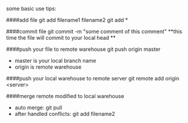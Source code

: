 some basic use tips:

####add file
git add filename1 filename2
git add *

####commit file
git commit -m "some comment of this comment"
**this time the file will commit to your local head **

####push your file to remote warehouse
git push origin master

* master is your local branch name
* origin is remote warehouse

####push your local warehouse to remote server
git remote add origin <server\>

####merge remote modified to local warehouse
* auto merge:   git pull
* after handled conflicts:  git add filename2







